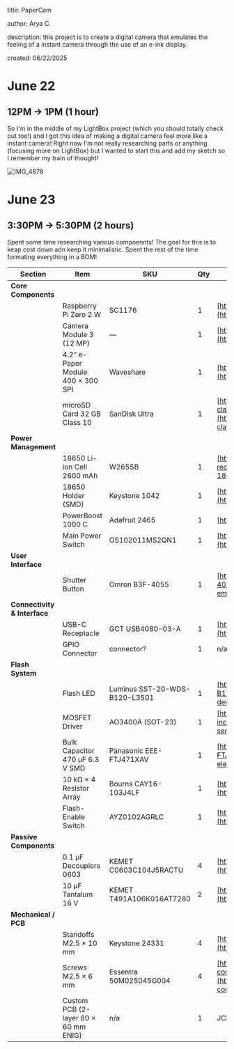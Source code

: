 title: PaperCam

author: Arya C.

description: this project is to create a digital camera that emulates the feeling of a instant camera through the use of an e-ink display.

created: 06/22/2025


# June 22

## 12PM -> 1PM (1 hour)
So I'm in the middle of my LightBox project (which you should totally check out too!) and I got this idea of making a digital camera feel more like a instant camera! Right now I'm not really researching parts or anything (focusing more on LightBox) but I wanted to start this and add my sketch so I remember my train of thought!

![IMG_4878](https://github.com/user-attachments/assets/3b7688c1-9b4d-46a6-84b0-40c486144ab1)


# June 23

## 3:30PM -> 5:30PM (2 hours)

Spent some time researching various compoennts! The goal for this is to keap cost down adn keep it minimalistic. Spent the rest of the time formating everything in a BOM!

| Section                      | Item                                 | SKU         | Qty |  Link                                                                                                                                                                                                                                                     |
| ---------------------------- | ------------------------------------ | ----------------------------- | --- | ------------------------------------------------------------------------------------------------------------------------------------------------------------------------------------------------------------------------------------------------------------ |
| **Core Components**          |                                      |                               |     |                                                                                                                                                                                                                                                              |
|                              | Raspberry Pi Zero 2 W                | SC1176                        | 1   | [https://www.microcenter.com/product/643085/raspberry-pi-zero-2-w](https://www.microcenter.com/product/643085/raspberry-pi-zero-2-w)                                                                                                                         |
|                              | Camera Module 3 (12 MP)              | —                             | 1   | [https://www.microcenter.com/product/662016/raspberry-pi-camera-3](https://www.microcenter.com/product/662016/raspberry-pi-camera-3)                                                                                                                         |
|                              | 4.2″ e-Paper Module 400 × 300 SPI    | Waveshare                     | 1   | [https://www.amazon.com/dp/B074NR1SW2](https://www.amazon.com/dp/B074NR1SW2)                                                                                                                                                                                 |
|                              | microSD Card 32 GB Class 10          | SanDisk Ultra                 | 1   | [https://www.microcenter.com/product/675332/sandisk-32gb-ultra-microsdxc-class-10-u1-a1-flash-memory-card-with-adapter-2-pack](https://www.microcenter.com/product/675332/sandisk-32gb-ultra-microsdxc-class-10-u1-a1-flash-memory-card-with-adapter-2-pack) |
| **Power Management**         |                                      |                               |     |                                                                                                                                                                                                                                                              |
|                              | 18650 Li-ion Cell 2600 mAh           | W2655B                        | 1   | [https://www.microcenter.com/product/659302/performance-tools-18650-li-ion-recharge-battery](https://www.microcenter.com/product/659302/performance-tools-18650-li-ion-recharge-battery)                                                                     |
|                              | 18650 Holder (SMD)                   | Keystone 1042                 | 1   | [https://www.digikey.com/en/products/detail/keystone-electronics/1042/2745668](https://www.digikey.com/en/products/detail/keystone-electronics/1042/2745668)                                                                                                 |
|                              | PowerBoost 1000 C                    | Adafruit 2465                 | 1   | [https://www.adafruit.com/product/2465](https://www.adafruit.com/product/2465)                                                                                                                                                                               |
|                              | Main Power Switch                    | OS102011MS2QN1                | 1   | [https://www.digikey.com/en/products/detail/c-k/OS102011MS2QN1/411602](https://www.digikey.com/en/products/detail/c-k/OS102011MS2QN1/411602)                                                                                                                 |
| **User Interface**           |                                      |                               |     |                                                                                                                                                                                                                                                              |
|                              | Shutter Button                       | Omron B3F-4055                | 1   | [https://www.digikey.com/en/products/detail/omron-electronics-inc-emc-div/B3F-4055/31799](https://www.digikey.com/en/products/detail/omron-electronics-inc-emc-div/B3F-4055/31799)                                                                           |
| **Connectivity & Interface** |                                      |                               |     |                                                                                                                                                                                                                                                              |
|                              | USB-C Receptacle                     | GCT USB4080-03-A              | 1   | [https://www.digikey.com/en/products/detail/gct/USB4080-03-A/14659819](https://www.digikey.com/en/products/detail/gct/USB4080-03-A/14659819)                                                                                                                 |
|                              | GPIO Connector                       | connector? | 1   | n/a self supplied                                                                                                                                                                                                                                                    |
| **Flash System**             |                                      |                               |     |                                                                                                                                                                                                                                                              |
|                              | Flash LED                            | Luminus SST-20-WDS-B120-L3501 | 1   | [https://www.digikey.com/en/products/detail/luminus-devices-inc/SST-20-WDS-B120-L3501/15903651](https://www.digikey.com/en/products/detail/luminus-devices-inc/SST-20-WDS-B120-L3501/15903651)                                                               |
|                              | MOSFET Driver                        | AO3400A (SOT-23)              | 1   | [https://www.digikey.com/en/products/detail/alpha-omega-semiconductor-inc/AO3400A/1855772](https://www.digikey.com/en/products/detail/alpha-omega-semiconductor-inc/AO3400A/1855772)                                                                         |
|                              | Bulk Capacitor 470 µF 6.3 V SMD      | Panasonic EEE-FTJ471XAV       | 1   | [https://www.digikey.com/en/products/detail/panasonic-electronic-components/EEE-FTJ471XAV/10290498](https://www.digikey.com/en/products/detail/panasonic-electronic-components/EEE-FTJ471XAV/10290498)                                                       |
|                              | 10 kΩ × 4 Resistor Array             | Bourns CAY16-103J4LF          | 1   | [https://www.digikey.com/en/products/detail/bourns-inc/CAY16-103J4LF/431579](https://www.digikey.com/en/products/detail/bourns-inc/CAY16-103J4LF/431579)                                                                                                     |
|                              | Flash-Enable Switch                  | AYZ0102AGRLC                  | 1   | [https://www.digikey.com/en/products/detail/c-k/AYZ0102AGRLC/1640108](https://www.digikey.com/en/products/detail/c-k/AYZ0102AGRLC/1640108)                                                                                                                   |
| **Passive Components**       |                                      |                               |     |                                                                                                                                                                                                                                                              |
|                              | 0.1 µF Decouplers 0603               | KEMET C0603C104J5RACTU        | 4   | [https://www.digikey.com/en/products/detail/kemet/C0603C104J5RACTU/2199772](https://www.digikey.com/en/products/detail/kemet/C0603C104J5RACTU/2199772)                                                                                                       |
|                              | 10 µF Tantalum 16 V                  | KEMET T491A106K016AT7280      | 2   | [https://www.digikey.com/en/products/detail/kemet/T491A106K016AT7280/8612808](https://www.digikey.com/en/products/detail/kemet/T491A106K016AT7280/8612808)                                                                                                   |
| **Mechanical / PCB**         |                                      |                               |     |                                                                                                                                                                                                                                                              |
|                              | Standoffs M2.5 × 10 mm               | Keystone 24331                | 4   | [https://www.digikey.com/en/products/detail/keystone-electronics/24331/1532906](https://www.digikey.com/en/products/detail/keystone-electronics/24331/1532906)                                                                                               |
|                              | Screws M2.5 × 6 mm                   | Essentra 50M025045G004        | 4   | [https://www.digikey.com/en/products/detail/essentra-components/50M025045G004/11638842](https://www.digikey.com/en/products/detail/essentra-components/50M025045G004/11638842)                                                                               |
|                              | Custom PCB (2-layer 80 × 60 mm ENIG) | n/a                          | 1   | JCL PCB                                                                                                                                                                                                                                          |
